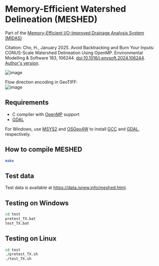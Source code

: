 # Memory-Efficient Watershed Delineation (MESHED)

Part of the [Memory-Efficient I/O-Improved Drainage Analysis System (MIDAS)](https://github.com/HuidaeCho/midas)

Citation: Cho, H., January 2025. Avoid Backtracking and Burn Your Inputs: CONUS-Scale Watershed Delineation Using OpenMP. Environmental Modelling & Software 183, 106244. [doi:10.1016/j.envsoft.2024.106244](https://doi.org/10.1016/j.envsoft.2024.106244). [Author's version](https://idea.isnew.info/publications/Avoid%20backtracking%20and%20burn%20your%20inputs:%20CONUS-scale%20watershed%20delineation%20using%20OpenMP.pdf).

![image](https://clawrim.isnew.info/wp-content/uploads/2024/07/meshed-flyer.png)

Flow direction encoding in GeoTIFF:<br>
![image](https://github.com/HuidaeCho/mefa/assets/7456117/6268b904-24a4-482e-8f6d-9ec9c4edf143)

## Requirements

* C compiler with [OpenMP](https://www.openmp.org/) support
* [GDAL](https://gdal.org/)

For Windows, use [MSYS2](https://www.msys2.org/) and [OSGeo4W](https://trac.osgeo.org/osgeo4w/) to install [GCC](https://gcc.gnu.org/) and [GDAL](https://gdal.org/), respectively.

## How to compile MESHED

```bash
make
```

## Test data

Test data is available at https://data.isnew.info/meshed.html.

## Testing on Windows

```cmd
cd test
pretest_TX.bat
test_TX.bat
```

## Testing on Linux

```bash
cd test
./pretest_TX.sh
./test_TX.sh
```
